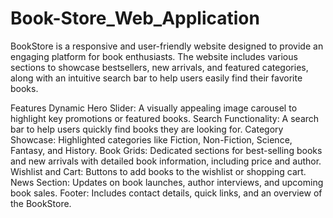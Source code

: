 # Book-Store_Web_Application
BookStore is a responsive and user-friendly website designed to provide an engaging platform for book enthusiasts. The website includes various sections to showcase bestsellers, new arrivals, and featured categories, along with an intuitive search bar to help users easily find their favorite books.

Features
Dynamic Hero Slider: A visually appealing image carousel to highlight key promotions or featured books.
Search Functionality: A search bar to help users quickly find books they are looking for.
Category Showcase: Highlighted categories like Fiction, Non-Fiction, Science, Fantasy, and History.
Book Grids: Dedicated sections for best-selling books and new arrivals with detailed book information, including price and author.
Wishlist and Cart: Buttons to add books to the wishlist or shopping cart.
News Section: Updates on book launches, author interviews, and upcoming book sales.
Footer: Includes contact details, quick links, and an overview of the BookStore.
